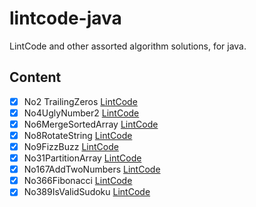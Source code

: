 # lintcode-java

LintCode and other assorted algorithm solutions, for java.


## Content

- [x] No2 TrailingZeros [LintCode](https://www.lintcode.com/problem/trailing-zeros/)
- [x] No4UglyNumber2 [LintCode](https://www.lintcode.com/problem/ugly-number-ii/description)
- [x] No6MergeSortedArray [LintCode](https://www.lintcode.com/problem/merge-two-sorted-arrays/description)
- [x] No8RotateString [LintCode](https://www.lintcode.com/problem/rotate-string/)
- [x] No9FizzBuzz [LintCode](https://www.lintcode.com/problem/fizz-buzz/)
- [x] No31PartitionArray [LintCode](https://www.lintcode.com/problem/partition-array/description)
- [x] No167AddTwoNumbers [LintCode](https://www.lintcode.com/problem/add-two-numbers/description)
- [x] No366Fibonacci [LintCode](https://www.lintcode.com/problem/fibonacci/description)
- [x] No389IsValidSudoku [LintCode](https://www.lintcode.com/problem/valid-sudoku/description)